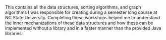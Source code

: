 This contains all the data structures, sorting algorithms, and graph algorithms I was responsible for creating during a semester long course at NC State University. 
Completing these workshops helped me to understand the inner mechanizations of these data structures and how these can be implemented without a library and in a faster manner than the provided Java libraries.
